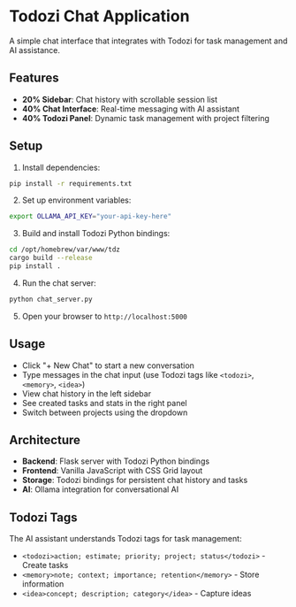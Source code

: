 # Todozi Chat Application

A simple chat interface that integrates with Todozi for task management and AI assistance.

## Features

- **20% Sidebar**: Chat history with scrollable session list
- **40% Chat Interface**: Real-time messaging with AI assistant
- **40% Todozi Panel**: Dynamic task management with project filtering

## Setup

1. Install dependencies:
```bash
pip install -r requirements.txt
```

2. Set up environment variables:
```bash
export OLLAMA_API_KEY="your-api-key-here"
```

3. Build and install Todozi Python bindings:
```bash
cd /opt/homebrew/var/www/tdz
cargo build --release
pip install .
```

4. Run the chat server:
```bash
python chat_server.py
```

5. Open your browser to `http://localhost:5000`

## Usage

- Click "+ New Chat" to start a new conversation
- Type messages in the chat input (use Todozi tags like `<todozi>`, `<memory>`, `<idea>`)
- View chat history in the left sidebar
- See created tasks and stats in the right panel
- Switch between projects using the dropdown

## Architecture

- **Backend**: Flask server with Todozi Python bindings
- **Frontend**: Vanilla JavaScript with CSS Grid layout
- **Storage**: Todozi bindings for persistent chat history and tasks
- **AI**: Ollama integration for conversational AI

## Todozi Tags

The AI assistant understands Todozi tags for task management:
- `<todozi>action; estimate; priority; project; status</todozi>` - Create tasks
- `<memory>note; context; importance; retention</memory>` - Store information
- `<idea>concept; description; category</idea>` - Capture ideas
